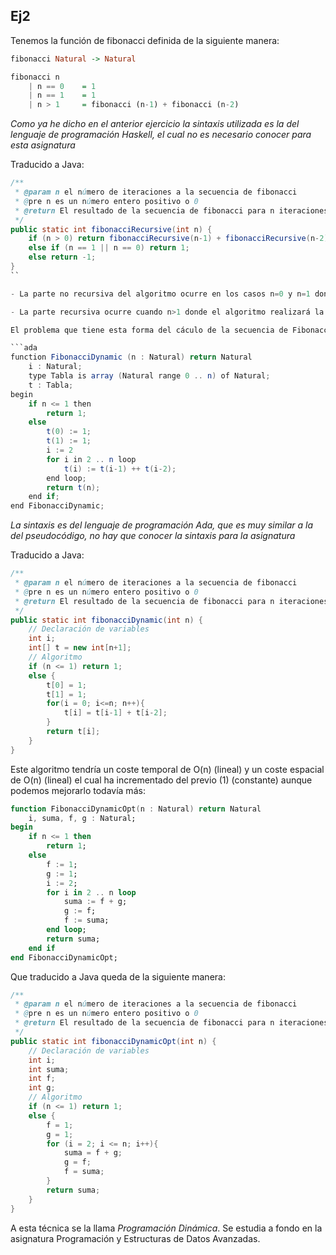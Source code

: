 ## Ej2

Tenemos la función de fibonacci definida de la siguiente manera:

```haskell
fibonacci Natural -> Natural

fibonacci n
	| n == 0 	= 1
	| n == 1	= 1
	| n > 1 	= fibonacci (n-1) + fibonacci (n-2)
```
*Como ya he dicho en el anterior ejercicio la sintaxis utilizada es la del lenguaje de programación Haskell, el cual no es necesario conocer para esta asignatura*

Traducido a Java:
```java
/**
 * @param n el número de iteraciones a la secuencia de fibonacci
 * @pre n es un número entero positivo o 0
 * @return El resultado de la secuencia de fibonacci para n iteraciones
 */
public static int fibonacciRecursive(int n) {
	if (n > 0) return fibonacciRecursive(n-1) + fibonacciRecursive(n-2);
	else if (n == 1 || n == 0) return 1;
	else return -1;
}
`` 

- La parte no recursiva del algoritmo ocurre en los casos n=0 y n=1 donde el algoritmo simplemente devuelve 1.

- La parte recursiva ocurre cuando n>1 donde el algoritmo realizará la suma de las llamadas recursivas de la función para los valores n-2 y n-1, hasta que estas lleguen a 0 y 1.

El problema que tiene esta forma del cáculo de la secuencia de Fibonacci es que es muy lento, teniendo un coste temporal de O(2^n) (exponencial). Se puede optimizar el tiempo de ejecución haciendo que el algoritmo no recalcule elementos que ya ha calculado:

```ada
function FibonacciDynamic (n : Natural) return Natural
	i : Natural;
	type Tabla is array (Natural range 0 .. n) of Natural;
	t : Tabla;
begin
	if n <= 1 then
		return 1;
	else 
		t(0) := 1;
		t(1) := 1;
		i := 2
		for i in 2 .. n loop
			t(i) := t(i-1) ++ t(i-2);
		end loop;
		return t(n);
	end if;
end FibonacciDynamic;
```
*La sintaxis es del lenguaje de programación Ada, que es muy similar a la del pseudocódigo, no hay que conocer la sintaxis para la asignatura*

Traducido a Java:
```java
/**
 * @param n el número de iteraciones a la secuencia de fibonacci
 * @pre n es un número entero positivo o 0
 * @return El resultado de la secuencia de fibonacci para n iteraciones
 */
public static int fibonacciDynamic(int n) {
	// Declaración de variables
	int i;
	int[] t = new int[n+1];
	// Algoritmo
	if (n <= 1) return 1;
	else {
		t[0] = 1;
		t[1] = 1;
		for(i = 0; i<=n; n++){
			t[i] = t[i-1] + t[i-2];
		}
		return t[i];
	}
}
```
Este algoritmo tendría un coste temporal de O(n) (lineal) y un coste espacial de O(n) (lineal) el cual ha incrementado del previo (1) (constante) aunque podemos mejorarlo todavía más:
```ada
function FibonacciDynamicOpt(n : Natural) return Natural
	i, suma, f, g : Natural;
begin
	if n <= 1 then
		return 1;
	else 
		f := 1;
		g := 1;
		i := 2;
		for i in 2 .. n loop
			suma := f + g;
			g := f;
			f := suma;
		end loop;
		return suma;
	end if
end FibonacciDynamicOpt;
```
Que traducido a Java queda de la siguiente manera:
```java
/**
 * @param n el número de iteraciones a la secuencia de fibonacci
 * @pre n es un número entero positivo o 0
 * @return El resultado de la secuencia de fibonacci para n iteraciones
 */
public static int fibonacciDynamicOpt(int n) {
	// Declaración de variables
	int i;
	int suma;
	int f;
	int g;
	// Algoritmo
	if (n <= 1) return 1;
	else {
		f = 1;
		g = 1;
		for (i = 2; i <= n; i++){
			suma = f + g;
			g = f;
			f = suma;
		}
		return suma;
	}
}
```

A esta técnica se la llama *Programación Dinámica*. Se estudia a fondo en la asignatura Programación y Estructuras de Datos Avanzadas.